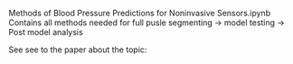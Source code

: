
Methods of Blood Pressure Predictions for Noninvasive Sensors.ipynb
Contains all methods needed for full pusle segmenting -> model testing ->  Post model analysis


See see to the paper about the topic: 
